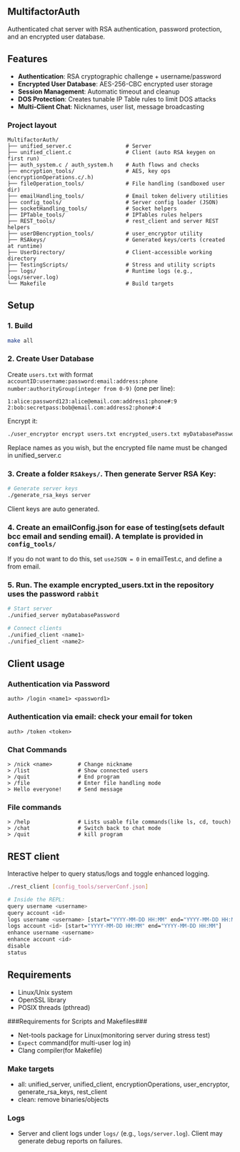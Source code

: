 ## MultifactorAuth

Authenticated chat server with RSA authentication, password protection, and an encrypted user database.

## Features

- **Authentication**: RSA cryptographic challenge + username/password
- **Encrypted User Database**: AES-256-CBC encrypted user storage  
- **Session Management**: Automatic timeout and cleanup
- **DOS Protection**: Creates tunable IP Table rules to limit DOS attacks
- **Multi-Client Chat**: Nicknames, user list, message broadcasting

### Project layout

```
MultifactorAuth/
├── unified_server.c                 # Server
├── unified_client.c                 # Client (auto RSA keygen on first run)
├── auth_system.c / auth_system.h    # Auth flows and checks
├── encryption_tools/                # AES, key ops (encryptionOperations.c/.h)
├── fileOperation_tools/             # File handling (sandboxed user dir)
├── emailHandling_tools/             # Email token delivery utilities
├── config_tools/                    # Server config loader (JSON)
├── socketHandling_tools/            # Socket helpers
├── IPTable_tools/                   # IPTables rules helpers
├── REST_tools/                      # rest_client and server REST helpers
├── userDBencryption_tools/          # user_encryptor utility
├── RSAkeys/                         # Generated keys/certs (created at runtime)
├── UserDirectory/                   # Client-accessible working directory
├── TestingScripts/                  # Stress and utility scripts
├── logs/                            # Runtime logs (e.g., logs/server.log)
└── Makefile                         # Build targets
```

## Setup

### 1. Build
```bash
make all
```

### 2. Create User Database
Create `users.txt` with format `accountID:username:password:email:address:phone number:authorityGroup(integer from 0-9)` (one per line):
```
1:alice:password123:alice@email.com:address1:phone#:9
2:bob:secretpass:bob@email.com:address2:phone#:4
```

Encrypt it:
```bash
./user_encryptor encrypt users.txt encrypted_users.txt myDatabasePassword
```
Replace names as you wish, but the encrypted file name must be changed in unified_server.c


### 3. Create a folder `RSAkeys/`. Then generate Server RSA Key:
```bash
# Generate server keys
./generate_rsa_keys server
```
Client keys are auto generated.

### 4. Create an emailConfig.json for ease of testing(sets default bcc email and sending email). A template is provided in ```config_tools/```

If you do not want to do this, set `useJSON = 0` in emailTest.c, and define a from email.

### 5. Run. The example encrypted_users.txt in the repository uses the password ```rabbit```
```bash
# Start server
./unified_server myDatabasePassword

# Connect clients
./unified_client <name1>
./unified_client <name2>
```

## Client usage

### Authentication via Password
```
auth> /login <name1> <password1>
```

### Authentication via email: check your email for token
```
auth> /token <token>
```

### Chat Commands
```
> /nick <name>        # Change nickname
> /list               # Show connected users
> /quit               # End program
> /file               # Enter file handling mode
> Hello everyone!     # Send message
```

### File commands
```
> /help               # Lists usable file commands(like ls, cd, touch)
> /chat               # Switch back to chat mode
> /quit               # kill program
```

## REST client
Interactive helper to query status/logs and toggle enhanced logging.
```bash
./rest_client [config_tools/serverConf.json]

# Inside the REPL:
query username <username>
query account <id>
logs username <username> [start="YYYY-MM-DD HH:MM" end="YYYY-MM-DD HH:MM"]
logs account <id> [start="YYYY-MM-DD HH:MM" end="YYYY-MM-DD HH:MM"]
enhance username <username>
enhance account <id>
disable
status
```

## Requirements

- Linux/Unix system
- OpenSSL library
- POSIX threads (pthread)


###Requirements for Scripts and Makefiles###
- Net-tools package for Linux(monitoring server during stress test)
- `Expect` command(for multi-user log in) 
- Clang compiler(for Makefile)

### Make targets
- all: unified_server, unified_client, encryptionOperations, user_encryptor, generate_rsa_keys, rest_client
- clean: remove binaries/objects

### Logs
- Server and client logs under `logs/` (e.g., `logs/server.log`). Client may generate debug reports on failures.

